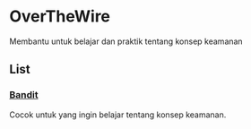 # OverTheWire
Membantu untuk belajar dan praktik tentang konsep keamanan

## List
### [Bandit](Bandit)
Cocok untuk yang ingin belajar tentang konsep keamanan.